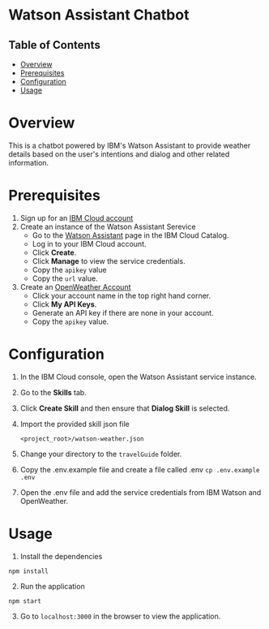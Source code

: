 # Watson Assistant Chatbot

## Table of Contents

* [Overview](#overview)
* [Prerequisites](#prerequisites)
* [Configuration](#configuration)
* [Usage](#usage)

# Overview

This is a chatbot powered by IBM's Watson Assistant to provide weather details based on the user's intentions and dialog and other related information.

# Prerequisites

1. Sign up for an [IBM Cloud account](https://cloud.ibm.com/registration/)
2. Create an instance of the Watson Assistant Serevice
    - Go to the [Watson Assistant](https://cloud.ibm.com/catalog/services/conversation) page in the IBM Cloud Catalog.
    - Log in to your IBM Cloud account.
    - Click **Create**.
    - Click **Manage** to view the service credentials.
    - Copy the `apikey` value
    - Copy the `url` value.
3. Create an [OpenWeather Account](https://home.openweathermap.org/users/sign_up)
    - Click your account name in the top right hand corner.
    - Click **My API Keys**.
    - Generate an API key if there are none in your account.
    - Copy the `apikey` value.

# Configuration

1. In the IBM Cloud console, open the Watson Assistant service instance.
2. Go to the **Skills** tab.
3. Click **Create Skill** and then ensure that **Dialog Skill** is selected.
    
4. Import the provided skill json file

    `<project_root>/watson-weather.json`
5. Change your directory to the `travelGuide` folder.
6. Copy the .env.example file and create a file called .env
`cp .env.example .env`
1. Open the .env file and add the service credentials from IBM Watson and OpenWeather.

# Usage

1. Install the dependencies

```
npm install
```

2. Run the application

```
npm start
```

3. Go to `localhost:3000` in the browser to view the application.
